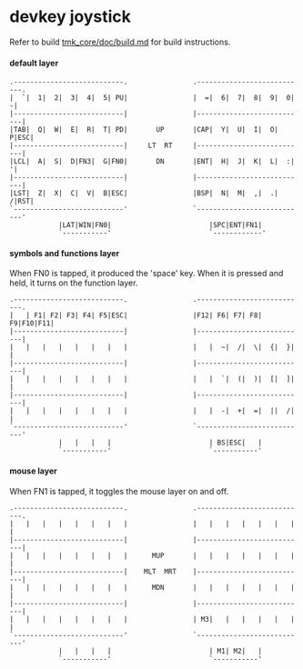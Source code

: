 devkey joystick 
======================
Refer to build [tmk_core/doc/build.md](../../tmk_core/doc/build.md) for build
instructions.


#### default layer
    .---------------------------.                .---------------------------.        
    |  `|  1|  2|  3|  4|  5| PU|                |  =|  6|  7|  8|  9|  0|  -|
    |---------------------------|                |---------------------------|
    |TAB|  Q|  W|  E|  R|  T| PD|       UP       |CAP|  Y|  U|  I|  O|  P|ESC|
    |---------------------------|     LT  RT     |---------------------------|
    |LCL|  A|  S|  D|FN3|  G|FN0|       DN       |ENT|  H|  J|  K|  L|  :|  '|
    |---------------------------|                |---------------------------|
    |LST|  Z|  X|  C|  V|  B|ESC|                |BSP|  N|  M|  ,|  .|  /|RST|
    `---------------------------'                `---------------------------'
                |LAT|WIN|FN0|                        |SPC|ENT|FN1|            
                `-----------'                        `------------'            

#### symbols and functions layer 
When FN0 is tapped, it produced the 'space' key.  When it is pressed and held,
it turns on the function layer.

    .---------------------------.                .---------------------------.        
    |   | F1| F2| F3| F4| F5|ESC|                |F12| F6| F7| F8| F9|F10|F11|
    |---------------------------|                |---------------------------|
    |   |   |   |   |   |   |   |                |   |  ~|  /|  \|  {|  }|   |
    |---------------------------|                |---------------------------|
    |   |   |   |   |   |   |   |                |   |  `|  (|  )|  [|  ]|   |
    |---------------------------|                |---------------------------|
    |   |   |   |   |   |   |   |                |   |  -|  +|  =|  ||  /|   |
    `---------------------------'                `---------------------------'
                |   |   |   |                        | BS|ESC|   |            
                `-----------'                        `-----------'            

#### mouse layer
When FN1 is tapped, it toggles the mouse layer on and off.


    .---------------------------.                .---------------------------.        
    |   |   |   |   |   |   |   |                |   |   |   |   |   |   |   |
    |---------------------------|                |---------------------------|
    |   |   |   |   |   |   |   |      MUP       |   |   |   |   |   |   |   |
    |---------------------------|    MLT  MRT    |---------------------------|
    |   |   |   |   |   |   |   |      MDN       |   |   |   |   |   |   |   |
    |---------------------------|                |---------------------------|
    |   |   |   |   |   |   |   |                | M3|   |   |   |   |   |   |
    `---------------------------'                `---------------------------'
                |   |   |   |                        | M1| M2|   |            
                `-----------'                        `-----------'            

